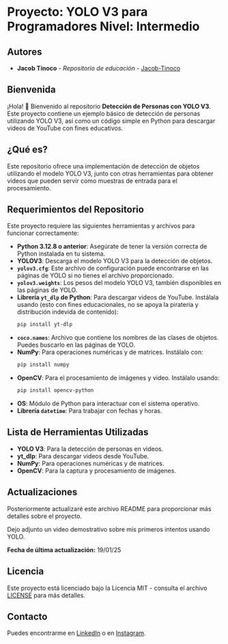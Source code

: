 # Proyecto: YOLO V3 para Programadores Nivel: Intermedio
## Autores

- **Jacob Tinoco** - *Repositorio de educación* - [Jacob-Tinoco](https://github.com/Jacob-Tinoco)

## Bienvenida
¡Hola! 👋 Bienvenido al repositorio **Detección de Personas con YOLO V3**. Este proyecto contiene un ejemplo básico de detección de personas utilizando YOLO V3, así como un código simple en Python para descargar videos de YouTube con fines educativos.

## ¿Qué es?
Este repositorio ofrece una implementación de detección de objetos utilizando el modelo YOLO V3, junto con otras herramientas para obtener videos que pueden servir como muestras de entrada para el procesamiento.

## Requerimientos del Repositorio

Este proyecto requiere las siguientes herramientas y archivos para funcionar correctamente:

- **Python 3.12.8 o anterior**: Asegúrate de tener la versión correcta de Python instalada en tu sistema.
- **YOLOV3**: Descarga el modelo YOLO V3 para la detección de objetos.
- **`yolov3.cfg`**: Este archivo de configuración puede encontrarse en las páginas de YOLO si no tienes el archivo proporcionado.
- **`yolov3.weights`**: Los pesos del modelo YOLO V3, también disponibles en las páginas de YOLO.
- **Librería `yt_dlp` de Python**: Para descargar videos de YouTube. Instálala usando (esto con fines educacionales, no se apoya la pirateria y distribución indevida de contenido):
    ```bash
    pip install yt-dlp
    ```
- **`coco.names`**: Archivo que contiene los nombres de las clases de objetos. Puedes buscarlo en las páginas de YOLO.
- **NumPy**: Para operaciones numéricas y de matrices. Instálalo con:
    ```bash
    pip install numpy
    ```
- **OpenCV**: Para el procesamiento de imágenes y video. Instálalo usando:
    ```bash
    pip install opencv-python
    ```
- **OS**: Módulo de Python para interactuar con el sistema operativo.
- **Librería `datetime`**: Para trabajar con fechas y horas.

## Lista de Herramientas Utilizadas
- **YOLO V3**: Para la detección de personas en videos.
- **yt_dlp**: Para descargar videos desde YouTube.
- **NumPy**: Para operaciones numéricas y de matrices.
- **OpenCV**: Para la captura y procesamiento de imágenes.

## Actualizaciones
Posteriormente actualizaré este archivo README para proporcionar más detalles sobre el proyecto.

Dejo adjunto un video demostrativo sobre mis primeros intentos usando YOLO.

**Fecha de última actualización:** 19/01/25

## Licencia
Este proyecto está licenciado bajo la Licencia MIT - consulta el archivo [LICENSE](LICENSE) para más detalles.

## Contacto
Puedes encontrarme en [LinkedIn](https://www.linkedin.com/in/jacob-t-329675258/) o en [Instagram](https://www.instagram.com/jknc.0/).
